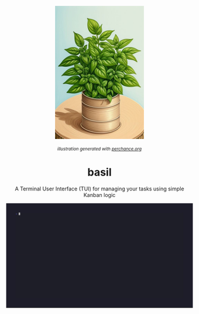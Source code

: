 <p align="center" style="margin-bottom:0px"><img src="./assets/illustration.jpg" width=240></img></p>
<p align="center"><i><small>illustration generated with <a href="https://perchance.org/ai-pixel-art-generator">perchance.org</a></small></i></p>

<h1 align="center">basil</h1>
<p align="center">A Terminal User Interface (TUI) for managing your tasks using simple Kanban logic</p>

<img src="./assets/basil.gif"></img>

